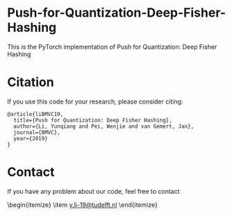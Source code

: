 # Push-for-Quantization-Deep-Fisher-Hashing
This is the PyTorch implementation of Push for Quantization: Deep Fisher Hashing

# Citation
If you use this code for your research, please consider citing:

```
@article{liBMVC19,
  title={Push for Quantization: Deep Fisher Hashing},
  author={Li, Yunqiang and Pei, Wenjie and van Gemert, Jan},
  journal={BMVC},
  year={2019}
}
```

# Contact
If you have any problem about our code, feel free to contact

\begin{itemize}
  \item y.li-19@tudelft.nl
\end{itemize}

